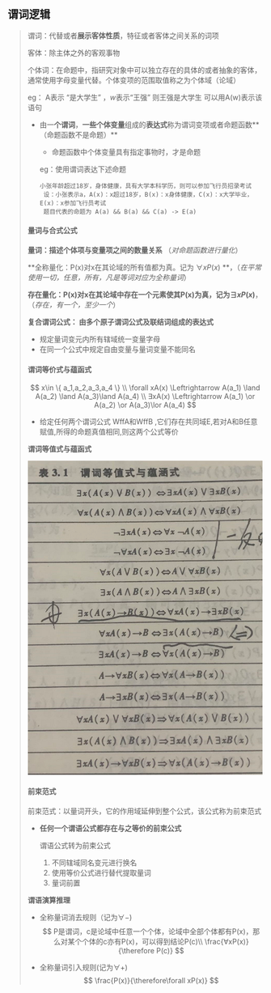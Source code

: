 ## 谓词逻辑

> 谓词：代替或者**展示客体性质**，特征或者客体之间关系的词项
>
> 客体：除主体之外的客观事物
>
> 个体词：在命题中，指研究对象中可以独立存在的具体的或者抽象的客体，通常使用字母变量代替。个体变项的范围取值称之为个体域（论域）
>
> eg： A表示 “是大学生” ，$w$表示“王强” 则王强是大学生 可以用A(w)表示该语句
>
> - 由一**个谓词**，**一些个体变量**组成的**表达式**称为谓词变项或者命题函数**（命题函数不是命题）**
>
>   - 命题函数中个体变量具有指定事物时，才是命题
>
>   eg：使用谓词表达下述命题
>
>   ~~~
>   小张年龄超过18岁，身体健康，具有大学本科学历，则可以参加飞行员招录考试
>    设：小张表示a，A(x)：x超过18岁，B(x)：x身体健康，C(x)：x大学毕业，E(x)：x参加飞行员考试
>    题目代表的命题为 A(a) && B(a) && C(a) -> E(a)
>   ~~~
>
>   
>
> #### **量词与合式公式**
>
> **量词：描述个体项与变量项之间的数量关系** （_对命题函数进行量化_）
>
> **全称量化：P(x)对x在其论域的所有值都为真。记为 $\forall xP(x)$ **，（_在平常使用一切，任意，所有，凡是等词对应为全称量词_）
>
> **存在量化：P(x)对x在其论域中存在一个元素使其P(x)为真，记为$\exists xP(x)$**，（_存在，有一个，至少一个_）
>
> **复合谓词公式： 由多个原子谓词公式及联结词组成的表达式**
>
> - 规定量词变元内所有辖域统一变量字母
> - 在同一个公式中规定自由变量与量词变量不能同名
>
>  
>
> #### 谓词等价式与蕴函式
>
> $$
> x\in \{ a_1,a_2,a_3,a_4 \} \\
> \forall xA(x) \Leftrightarrow A(a_1) \land A(a_2) \land A(a_3)\land A(a_4) \\
> ∃xA(x) \Leftrightarrow A(a_1) \or A(a_2) \or A(a_3)\lor A(a_4) 
> $$
>
> - 给定任何两个谓词公式 WffA和WffB ,它们存在共同域E,若对A和B任意赋值,所得的命题真值相同,则这两个公式等价
>
> 
>
> **谓词等值式与蕴函式**
>
> ![image-20220102212301314](image-20220102212301314.png) 
>
>  
>
> #### 前束范式
>
> 前束范式：以量词开头，它的作用域延伸到整个公式，该公式称为前束范式
>
> - **任何一个谓语公式都存在与之等价的前束公式**
>
>   谓语公式转为前束公式
>
>   1. 不同辖域同名变元进行换名
>   2. 使用等价公式进行替代提取量词
>   3. 量词前置
>
> **谓语演算推理**
>
> - 全称量词消去规则（记为$\forall -$)
>   $$
>   P是谓词，c是论域中任意一个个体，论域中全部个体都有P(x)，那么对某个个体的c亦有P(x)，可以得到结论P(c)\\
>   \frac{∀xP(x)}{\therefore P(c)}
>   $$
>
> - 全称量词引入规则(记为$\forall +$)
>   $$
>   \frac{P(x)}{\therefore\forall xP(x)}
>   $$
>   

